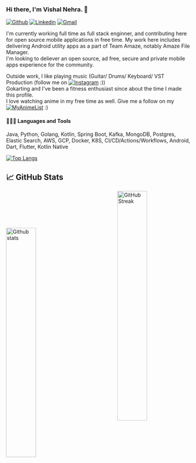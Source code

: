 ### Hi there, I'm Vishal Nehra. 👋

<p align='center'>
</p>


[![Github](https://img.shields.io/github/followers/VishalNehra?label=Follow&style=social)](https://github.com/VishalNehra)
[![Linkedin](https://img.shields.io/badge/-LinkedIn-blue?style=flat&logo=Linkedin&logoColor=white)](https://www.linkedin.com/in/vishal-nehra-a44b6a114/)
[![Gmail](https://img.shields.io/badge/-Gmail-c14438?style=flat&logo=Gmail&logoColor=white)](mailto:vishalmeham2@gmail.com)
<!--
**VishalNehra/VishalNehra** is a ✨ _special_ ✨ repository because its `README.md` (this file) appears on your GitHub profile.

Here are some ideas to get you started:

- 🔭 I’m currently working on ...
- 🌱 I’m currently learning ...
- 👯 I’m looking to collaborate on ...
- 🤔 I’m looking for help with ...
- 💬 Ask me about ...
- 📫 How to reach me: ...
- 😄 Pronouns: ...
- ⚡ Fun fact: ...
-->

I'm currently working full time as full stack enginner, and contributing here for open source mobile applications in free time.
My work here includes delivering Android utility apps as a part of Team Amaze, notably Amaze File Manager.  
I'm looking to deliever an open source, ad free, secure and private mobile apps experience for the community.

Outside work, I like playing music (Guitar/ Drums/ Keyboard/ VST Production (follow me on [![Instagram](https://img.shields.io/badge/Instagram-E4405F?style=for-the-badge&logo=instagram&logoColor=white)](https://www.instagram.com/vishal_nehra/) :))   
Gokarting and I've been a fitness enthusiast since about the time I made this profile.  
I love watching anime in my free time as well. Give me a follow on my [![MyAnimeList](https://img.shields.io/badge/Myanimelist-2E51A2?style=for-the-badge&logo=myanimelist&logoColor=white)](https://myanimelist.net/profile/vishal_nehra) :) 

#### 👩🏻‍💻 Languages and Tools <br />

Java, Python, Golang, Kotlin, Spring Boot, Kafka, MongoDB, Postgres, Elastic Search, AWS, GCP, Docker, K8S, CI/CD/Actions/Workflows, Android, Dart, Flutter, Kotlin Native

[![Top Langs](https://github-readme-stats.vercel.app/api/top-langs/?username=VishalNehra&layout=compact)](https://github.com/VishalNehra/)


## &#x1f4c8; GitHub Stats

<p>
<a href="https://github-readme-stats.vercel.app/api?username=VishalNehra&show_icons=true&locale=en&count_private=true&hide_rank=false&custom_title=My%20GitHub%20Stats&disable_animations=true&theme=dracula&show_icons=true&hide_border=true">
<img style="margin-top:100px" width="40%" align="left" alt="Github stats" src="https://github-readme-stats.vercel.app/api?username=VishalNehra&show_icons=true&locale=en&count_private=true&hide_rank=false&custom_title=My%20GitHub%20Stats&disable_animations=true&theme=dracula&show_icons=true&hide_border=true" />
</a>  
<a href="https://github-readme-streak-stats.herokuapp.com/?user=VishalNehra&theme=dracula&show_icons=true&hide_border=true">
<img width="40%" align="right" alt="GitHub Streak" src="https://github-readme-streak-stats.herokuapp.com/?user=VishalNehra&theme=dracula&show_icons=true&hide_border=true" />
</a><br />
   <br />
